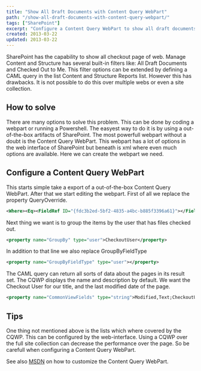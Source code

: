 ```yaml
---
title: "Show All Draft Documents with Content Query WebPart"
path: "/show-all-draft-documents-with-content-query-webpart/"
tags: ["SharePoint"]
excerpt: "Configure a Content Query WebPart to show all draft documents."
created: 2013-03-22
updated: 2013-03-22
---
```



SharePoint has the capability to show all checkout page of web. Manage Content and Structure has several built-in filters like: All Draft Documents and Checked Out to Me. This filter options can be extended by defining a CAML query in the list Content and Structure Reports list. However this has drawbacks. It is not possible to do this over multiple webs or even a site collection.

## How to solve

There are many options to solve this problem. This can be done by coding a webpart or running a Powershell. The easyest way to do it is by using a out-of-the-box artifacts of SharePoint. The most powerfull webpart without a doubt is the Content Query WebPart. This webpart has a lot of options in the web interface of SharePoint but beneath is xml where even much options are available. Here we can create the webpart we need.

## Configure a Content Query WebPart

This starts simple take a export of a out-of-the-box Content Query WebPart. After that we start editing the webpart. First of all we replace the property QueryOverride.

```xml
<Where><Eq><FieldRef ID="{fdc3b2ed-5bf2-4835-a4bc-b885f3396a61}"></FieldRef><Value Type="Number">3</Value></Eq></Where><OrderBy><FieldRef Name='CheckoutUser'/></OrderBy>
```

Next thing we want is to group the items by the user that has files checked out.

```xml
<property name="GroupBy" type="user">CheckoutUser</property>
```

In addition to that line we also replace GroupByFieldType

```xml
<property name="GroupByFieldType" type="user"></property>
```

The CAML query can return all sorts of data about the pages in its result set. The CQWP displays the name and description by default. We want the Checkout User for our title, and the last modified date of the page.

```xml
<property name="CommonViewFields" type="string">Modified,Text;CheckoutUser,User</property>
```

## Tips

One thing not mentioned above is the lists which where covered by the CQWP. This can be configured by the web-interface. Using a CQWP over the full site collection can decrease the performance over the page. So be carefull when configuring a Content Query WebPart.

See also [MSDN](http://msdn.microsoft.com/en-us/library/aa981241.aspx) on how to customize the Content Query WebPart.
